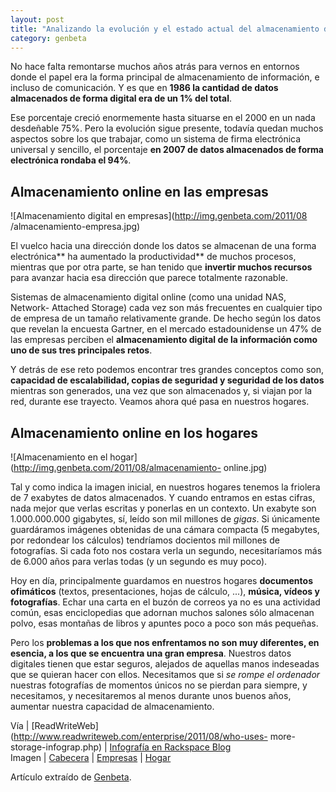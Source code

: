 ```yaml
---
layout: post
title: "Analizando la evolución y el estado actual del almacenamiento digital"
category: genbeta
---
```




No hace falta remontarse muchos años atrás para vernos en entornos donde el
papel era la forma principal de almacenamiento de información, e incluso de
comunicación. Y es que en **1986 la cantidad de datos almacenados de forma
digital era de un 1% del total**.

Ese porcentaje creció enormemente hasta situarse en el 2000 en un nada
desdeñable 75%. Pero la evolución sigue presente, todavía quedan muchos
aspectos sobre los que trabajar, como un sistema de firma electrónica
universal y sencillo, el porcentaje **en 2007 de datos almacenados de forma
electrónica rondaba el 94%**.  
  

## Almacenamiento online en las empresas

  
![Almacenamiento digital en empresas](http://img.genbeta.com/2011/08
/almacenamiento-empresa.jpg)

El vuelco hacia una dirección donde los datos se almacenan de una forma
electrónica** ha aumentado la productividad** de muchos procesos, mientras que
por otra parte, se han tenido que **invertir muchos recursos** para avanzar
hacia esa dirección que parece totalmente razonable.

Sistemas de almacenamiento digital online (como una unidad NAS, Network-
Attached Storage) cada vez son más frecuentes en cualquier tipo de empresa de
un tamaño relativamente grande. De hecho según los datos que revelan la
encuesta Gartner, en el mercado estadounidense un 47% de las empresas perciben
el **almacenamiento digital de la información como uno de sus tres principales
retos**.

Y detrás de ese reto podemos encontrar tres grandes conceptos como son,
**capacidad de escalabilidad, copias de seguridad y seguridad de los datos**
mientras son generados, una vez que son almacenados y, si viajan por la red,
durante ese trayecto. Veamos ahora qué pasa en nuestros hogares.

## Almacenamiento online en los hogares

  
![Almacenamiento en el hogar](http://img.genbeta.com/2011/08/almacenamiento-
online.jpg)

Tal y como indica la imagen inicial, en nuestros hogares tenemos la friolera
de 7 exabytes de datos almacenados. Y cuando entramos en estas cifras, nada
mejor que verlas escritas y ponerlas en un contexto. Un exabyte son
1.000.000.000 gigabytes, sí, leído son mil millones de _gigas_. Si únicamente
guardáramos imágenes obtenidas de una cámara compacta (5 megabytes, por
redondear los cálculos) tendríamos docientos mil millones de fotografías. Si
cada foto nos costara verla un segundo, necesitaríamos más de 6.000 años para
verlas todas (y un segundo es muy poco).

Hoy en día, principalmente guardamos en nuestros hogares **documentos
ofimáticos** (textos, presentaciones, hojas de cálculo, ...), **música, vídeos
y fotografías**. Echar una carta en el buzón de correos ya no es una actividad
común, esas enciclopedias que adornan muchos salones sólo almacenan polvo,
esas montañas de libros y apuntes poco a poco son más pequeñas.

Pero los **problemas a los que nos enfrentamos no son muy diferentes, en
esencia, a los que se encuentra una gran empresa**. Nuestros datos digitales
tienen que estar seguros, alejados de aquellas manos indeseadas que se quieran
hacer con ellos. Necesitamos que si _se rompe el ordenador_ nuestras
fotografías de momentos únicos no se pierdan para siempre, y necesitamos, y
necesitaremos al menos durante unos buenos años, aumentar nuestra capacidad de
almacenamiento.

Vía | [ReadWriteWeb](http://www.readwriteweb.com/enterprise/2011/08/who-uses-
more-storage-infograp.php) | [Infografía en Rackspace
Blog](http://www.rackspace.com/blog/?p=2321)  
Imagen | [Cabecera](http://www.rackspace.com/blog/?p=2321) |
[Empresas](http://www.flickr.com/photos/chrisdag/2717795166/) |
[Hogar](http://www.flickr.com/photos/spilt-milk/131862350/)

Artículo extraído de [Genbeta](http://www.genbeta.com).